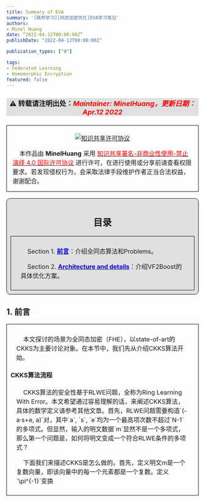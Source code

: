 ```yaml
---
title: Summary of EVA
summary: '[联邦学习][同态加密优化]EVA学习笔记'
authors:
- Minel Huang
date: “2022-04-12T00:00:00Z”
publishDate: "2022-04-12T00:00:00Z"

publication_types: ["0"]

tags: 
- Federated Learning
- Homomorphic Encryption
featured: false
---
```

<head>
<style>
    img{margin-left: 20px; margin-right: 20px;}
    #table th{text-align:center;}
    #table td{text-align:center;}
    p{margin-left: 15px; margin-right: 15px;}
    .div_catalogue{padding: 10px 10px; font-size: 16px; background-color: #E0E0E0; word-spacing:0px;  border:1px solid black; border-radius: 10px;}
    .div_licence{font-size: 16px; word-spacing:0px; border:1px solid black;}
    .div_learning_post{font-size: 16px; word-spacing:0px;}
    .div_indicate_source{font-size: 18px; word-spacing:0px; background-color: #E0E0E0;}
    .div_learning_post_boder{padding: 10px 10px; font-size: 16px; word-spacing:0px;  border:1px solid black;}
</style>
<!--支持网页公式显示-->    
<script type="text/javascript" src="https://cdn.mathjax.org/mathjax/latest/MathJax.js?config=AM_HTMLorMML-full"></script>
</head>

<body>

<div align="center" class="div_indicate_source">
  <h4>⚠ 转载请注明出处：<font color="red"><i>Maintainer: MinelHuang，更新日期：Apr.12 2022</i></font></h4>
  <div align="left">
  <font size="2px">
  </font>
  </div>
</div>

<div class="div_licence">
  <br>
  <div align="center">
      <a rel="license" href="http://creativecommons.org/licenses/by-nc-nd/4.0/"><img alt="知识共享许可协议" style="border-width:0; margin-left: 20px; margin-right: 20px;" src="https://i.creativecommons.org/l/by-nc-nd/4.0/88x31.png" /></a>
  </div>
  <p>
  &nbsp;&nbsp;&nbsp;&nbsp;本<span xmlns:dct="http://purl.org/dc/terms/" href="http://purl.org/dc/dcmitype/Text" rel="dct:type">作品</span>由 <span xmlns:cc="http://creativecommons.org/ns#" property="cc:attributionName"><b>MinelHuang</b></span> 采用 <a rel="license" href="http://creativecommons.org/licenses/by-nc-nd/4.0/"><font color="red">知识共享署名-非商业性使用-禁止演绎 4.0 国际许可协议</font></a> 进行许可，在进行使用或分享前请查看权限要求。若发现侵权行为，会采取法律手段维护作者正当合法权益，谢谢配合。
  </p>
</div>

<br>

<div class="div_catalogue">
  <div align="center">
    <h2> 目录 </h2>
    <p>
  </div>
  <div class="div_learning_post_boder">
    <p>
    &nbsp;&nbsp;&nbsp;&nbsp;Section 1. <a href="#section1"><font color="blue"><b>前言</b></font></a>：介绍全同态算法和Problems。
    <p>
    &nbsp;&nbsp;&nbsp;&nbsp;Section 2. <a href="#section2"><font color="blue"><b>Architecture and details</b></font></a>：介绍VF2Boost的具体优化方案。
  </div>
</div>

<h2><a name="section1">1. 前言</a></h2>
<div class="div_learning_post_boder">
  <p>
  &nbsp;&nbsp;&nbsp;&nbsp;本文探讨的场景为全同态加密（FHE），以state-of-art的CKKS为主要讨论对象。在本节中，我们先从介绍CKKS算法开始。<br>
  <h4>CKKS算法流程</h4>
  <p>
  &nbsp;&nbsp;&nbsp;&nbsp;CKKS算法的安全性基于RLWE问题，全称为Ring Learning With Error。本文希望通过容易理解的话，来阐述CKKS算法，具体的数学定义请参考其他文章。首先，RLWE问题需要构造`(-a·s+e, a)`对，其中`a`, `s`, `e`均为一个最高项次数不超过`N-1`的多项式。但显然，输入的明文数据`m`显然不是一个多项式，那么第一个问题是，如何将明文变成一个符合RLWE条件的多项式？<br>
  <p>
  &nbsp;&nbsp;&nbsp;&nbsp;下面我们来描述CKKS是怎么做的。首先，定义明文m是一个复数向量，即该向量中的每一个元素都是一个复数。定义`\pi^{-1}`变换
</div>
